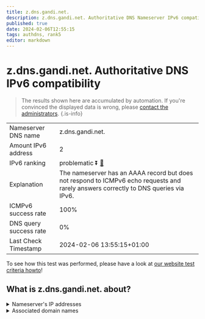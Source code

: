 ```yaml
---
title: z.dns.gandi.net.
description: z.dns.gandi.net. Authoritative DNS Nameserver IPv6 compatibility
published: true
date: 2024-02-06T12:55:15
tags: authdns, rank5
editor: markdown
---
```


# z.dns.gandi.net. Authoritative DNS IPv6 compatibility

> The results shown here are accumulated by automation. If you're convinced the displayed data is wrong, please [contact the administrators](/howto/chat). 
{.is-info}




|   |   |
| - | - |
| Nameserver DNS name | z.dns.gandi.net.
| Amount IPv6 address | 2
| IPv6 ranking | problematic :arrow_double_down: [🔗](/howto/ranking) |
| Explanation | The nameserver has an AAAA record but does not respond to ICMPv6 echo requests and rarely answers correctly to DNS queries via IPv6. |
| ICMPv6 success rate | 100%|
| DNS query success rate | 0% |
| Last Check Timestamp | 2024-02-06 13:55:15+01:00 |

To see how this test was performed, please have a look at [our website test criteria howto](/howto/testcriteria/authdns)!


## What is z.dns.gandi.net. about?




<details>
<summary>Nameserver's IP addresses</summary>

2400:cb00:2049:1::a29f:1833

2400:cb00:2049:1::a29f:19fa

</details>



<details>
<summary>Associated domain names</summary>

www.peugeot.com

www.peugeot.fr

</details>
